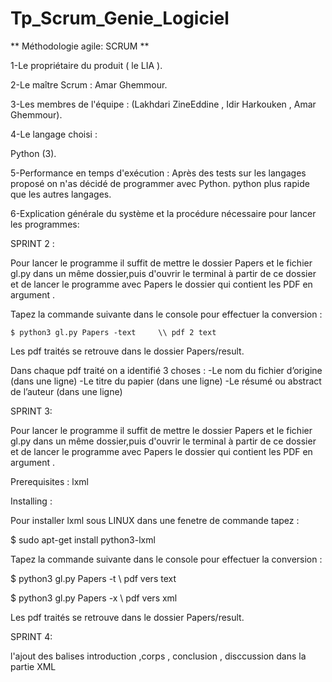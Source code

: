 # Tp_Scrum_Genie_Logiciel
** Méthodologie agile: SCRUM **

1-Le propriétaire du produit ( le LIA ).

2-Le maître Scrum : Amar Ghemmour.

3-Les membres de l'équipe : (Lakhdari ZineEddine , Idir Harkouken , Amar Ghemmour).

4-Le langage choisi :

Python (3).

5-Performance en temps d'exécution :
 Après des tests sur les langages proposé on n'as décidé de programmer avec Python.
 python plus rapide que les autres langages.

6-Explication générale du système et la procédure nécessaire pour lancer les programmes:

SPRINT 2 :

Pour lancer le programme il suffit de mettre le dossier Papers et le fichier gl.py dans un même dossier,puis d'ouvrir le terminal à partir de ce dossier et de lancer le programme avec Papers le dossier qui contient les PDF en argument .

Tapez la commande suivante dans le console pour effectuer la conversion :


    $ python3 gl.py Papers -text     \\ pdf 2 text


Les pdf traités se retrouve dans le dossier Papers/result.

Dans chaque pdf traité on a identifié 3 choses :
  -Le nom du fichier d’origine (dans une ligne)
  -Le titre du papier (dans une ligne)
  -Le résumé ou abstract de l’auteur (dans une ligne)

  SPRINT 3:

  Pour lancer le programme il suffit de mettre le dossier Papers et le fichier gl.py dans un même dossier,puis d'ouvrir le terminal à partir de ce dossier et de lancer le programme avec Papers le dossier qui contient les PDF en argument .

  Prerequisites :
  lxml

  Installing :

Pour installer lxml sous LINUX dans une fenetre de commande tapez :

$ sudo apt-get install python3-lxml

Tapez la commande suivante dans le console pour effectuer la conversion :



$ python3 gl.py Papers -t     \\ pdf vers text

$ python3 gl.py Papers -x     \\ pdf vers xml

Les pdf traités se retrouve dans le dossier Papers/result.

SPRINT 4:

l'ajout des balises introduction ,corps , conclusion , disccussion dans la partie XML
